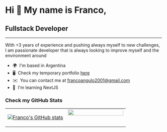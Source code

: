# Hi 👋 My name is Franco,
## Fullstack Developer
-------------------

With +3 years of experience and pushing always myself to new challenges, I am passionate developer that is always looking to improve myself and the environment around

* 🌍  I'm based in Argentina
* 🖥️  Check my temporary portfolio [here](http://francoangulo.vercel.app/)
* ✉️  You can contact me at [francoangulo2001@gmail.com](mailto:francoangulo2001@gmail.com)
* 🧠  I'm learning NextJS

### Check my GitHub Stats  
<table><tr><td valign="top" width="50%">

[![Franco's GitHub stats](https://github-readme-stats.vercel.app/api?username=francoangulo)](https://github.com/francoangulo/github-readme-stats)

</td><td valign="top" width="50%">

<img src="https://github-readme-stats.vercel.app/api/top-langs/?username=francoangulo&hide_border=true&layout=compact" align="left" style="width: 100%" />

</td></tr></table>  
